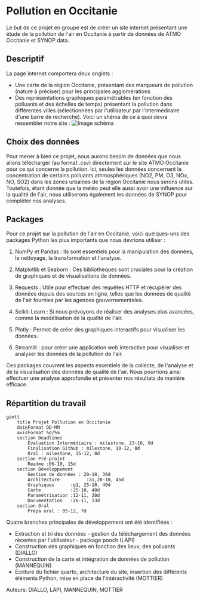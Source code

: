 
# Pollution en Occitanie


Le but de ce projet en groupe est de créer un site internet présentant une étude de la pollution de l'air en Occitanie à partir de données de ATMO Occitanie et SYNOP data.

## Descriptif

La page internet comportera deux onglets :
+ Une carte de la région Occitanie, présentant des marqueurs de pollution (nature à préciser) pour les principales agglomérations
+ Des représentations graphiques paramétrables (en fonction des polluants et des échelles de temps) présentant la pollution dans différentes villes (sélectionnées par l'utilisateur par l'intermédiraire d'une barre de recherche).
Voici un shéma de ce à quoi devra ressembler notre site :
![Image schéma](https://ibb.co/bXH2rSh)
  
## Choix des données
Pour mener à bien ce projet, nous aurons besoin de données que nous allons télécharger (au format .csv) directement sur le site ATMO Occitanie pour ce qui concerne la pollution. Ici, seules les données concernant la concentration de certains polluants athmosphériques (NO2, PM, O3, NOx, NO, SO2) dans les zones urbaines de la région Occitanie nous serons utiles.
Toutefois, étant donnée que la metéo peut elle aussi avoir une influence sur la qualité de l'air, nous utiliserons également les données de SYNOP pour compléter nos analyses.


## Packages
Pour ce projet sur la pollution de l'air en Occitanie, voici quelques-uns des packages Python les plus importants que nous devrions utiliser :

1.	NumPy et Pandas : Ils sont essentiels pour la manipulation des données, le nettoyage, la transformation et l'analyse.

2.	Matplotlib et Seaborn : Ces bibliothèques sont cruciales pour la création de graphiques et de visualisations de données.

3.	Requests : Utile pour effectuer des requêtes HTTP et récupérer des données depuis des sources en ligne, telles que les données de qualité de l'air fournies par les agences gouvernementales.

4.	Scikit-Learn : Si nous prévoyons de réaliser des analyses plus avancées, comme la modélisation de la qualité de l'air.

5.	Plotly : Permet de créer des graphiques interactifs pour visualiser les données.

6.	Streamlit : pour créer une application web interactive pour visualiser et analyser les données de la pollution de l'air.

Ces packages couvrent les aspects essentiels de la collecte, de l'analyse et de la visualisation des données de qualité de l'air. Nous pourrions ainsi effectuer une analyse approfondie et présenter nos résultats de manière efficace.



## Répartition du travail

```mermaid
gantt
    title Projet Pollution en Occitanie
    dateFormat DD-MM
    axisFormat %d/%m
    section Deadlines
        Évaluation Intermédiaire : milestone, 23-10, 0d
        Finalisation Github : milestone, 10-12, 0d
        Oral : milestone, 15-12, 0d
    section Pré-projet
        Readme :06-10, 15d
    section Développement
        Gestion de données : 20-10, 30d
        Architecture          :a1,20-10, 45d
        Graphiques      :g1, 25-10, 40d
        Carte           :25-10, 40d
        Paramètrisation :12-11, 20d
        Documentation   :26-11, 13d
    section Oral
        Prépa oral : 05-12, 7d
```
Quatre branches principales de développement ont été identifiées :


+ Extraction et tri des données - gestion du téléchargement des données récentes par l'utilisateur - package pooch (LAPI)
+ Construction des graphiques en fonction des lieux, des polluants (DIALLO)
+ Construction de la carte et intégration de données de pollution (MANNEQUIN)
+ Écriture du fichier quarto, architecture du site, insertion des différents éléments Python, mise en place de l'intéractivité (MOTTIER)



Auteurs: DIALLO, LAPI, MANNEQUIN, MOTTIER
